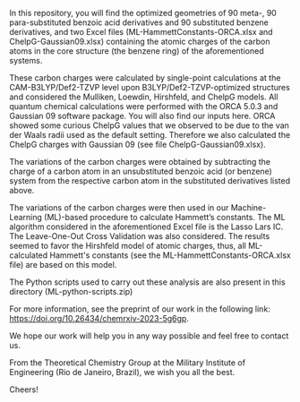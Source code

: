 In this repository, you will find the optimized geometries of 90 meta-, 90 para-substituted benzoic acid derivatives and 90 substituted benzene derivatives, and two Excel files (ML-HammettConstants-ORCA.xlsx and ChelpG-Gaussian09.xlsx) containing the atomic charges of the carbon atoms in the core structure (the benzene ring) of the aforementioned systems.

These carbon charges were calculated by single-point calculations at the CAM-B3LYP/Def2-TZVP level upon B3LYP/Def2-TZVP-optimized structures and considered the Mulliken, Loewdin, Hirshfeld, and ChelpG models. All quantum chemical calculations were performed with the ORCA 5.0.3 and Gaussian 09 software package. You will also find our inputs here. ORCA showed some curious ChelpG values that we observed to be due to the van der Waals radii used as the default setting. Therefore we also calculated the ChelpG charges with Gaussian 09 (see file ChelpG-Gaussian09.xlsx).

The variations of the carbon charges were obtained by subtracting the charge of a carbon atom in an unsubstituted benzoic acid (or benzene) system from the respective carbon atom in the substituted derivatives listed above.

The variations of the carbon charges were then used in our Machine-Learning (ML)-based procedure to calculate Hammett’s constants. The ML algorithm considered in the aforementioned Excel file is the Lasso Lars IC. The Leave-One-Out Cross Validation was also considered. The results seemed to favor the Hirshfeld model of atomic charges, thus, all ML-calculated Hammett's constants (see the ML-HammettConstants-ORCA.xlsx file) are based on this model.

The Python scripts used to carry out these analysis are also present in this directory (ML-python-scripts.zip)

For more information, see the preprint of our work in the following link: https://doi.org/10.26434/chemrxiv-2023-5g6gp.

We hope our work will help you in any way possible and feel free to contact us.

From the Theoretical Chemistry Group at the Military Institute of Engineering (Rio de Janeiro, Brazil), we wish you all the best.

Cheers!
